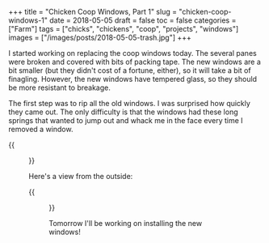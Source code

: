 +++
title = "Chicken Coop Windows, Part 1"
slug = "chicken-coop-windows-1"
date = 2018-05-05
draft = false
toc = false
categories = ["Farm"]
tags = ["chicks", "chickens", "coop", "projects", "windows"]
images = ["/images/posts/2018-05-05-trash.jpg"]
+++

I started working on replacing the coop windows today. The several panes were broken and covered with bits of packing tape. The new windows are a bit smaller (but they didn't cost of a fortune, either), so it will take a bit of finagling. However, the new windows have tempered glass, so they should be more resistant to breakage.

The first step was to rip all the old windows. I was surprised how quickly they came out. The only difficulty is that the windows had these long springs that wanted to jump out and whack me in the face every time I removed a window.

{{<figure src="/images/posts/2018-05-05-trash.jpg" caption="Demo phase: Complete">}}

Here's a view from the outside:

{{<figure src="/images/posts/2018-05-05-removed.jpg" caption="The ventilation is much improved!">}}

Tomorrow I'll be working on installing the new windows!
